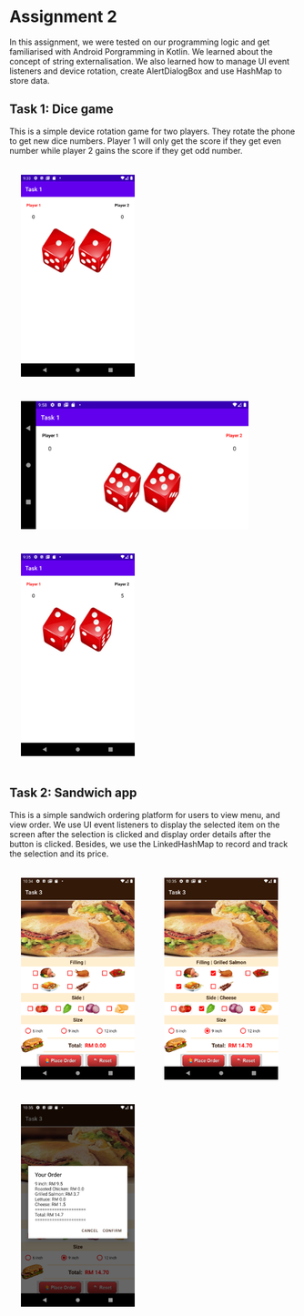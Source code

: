 # Assignment 2

In this assignment, we were tested on our programming logic and get familiarised with Android Porgramming in Kotlin. We learned about the concept of string externalisation. We also learned how to manage UI event listeners and device rotation, create AlertDialogBox and use HashMap to store data.

## Task 1: Dice game

This is a simple device rotation game for two players. They rotate the phone to get new dice numbers. Player 1 will only get the score if they get even number while player 2 gains the score if they get odd number. 

<div>
    <img src="images/image.png" width="200" height="auto" style="margin: 10px; padding: 10px;">
    &nbsp;
    <img src="images/image-1.png" width="400" height="auto" style="margin: 10px; padding: 10px;">
    &nbsp;
    <img src="images/image-2.png" width="200" height="auto" style="margin: 10px; padding: 10px;">
</div>

## Task 2: Sandwich app

This is a simple sandwich ordering platform for users to view menu, and view order. We use UI event listeners to display the selected item on the screen after the selection is clicked and display order details after the button is clicked. Besides, we use the LinkedHashMap to record and track the selection and its price. 

<div>
    <img src="images/image-3.png" width="200" height="auto" style="margin: 10px; padding: 10px;">
    &nbsp;
    <img src="images/image-4.png" width="200" height="auto" style="margin: 10px; padding: 10px;">
    &nbsp;
    <img src="images/image-5.png" width="200" height="auto" style="margin: 10px; padding: 10px;">
</div>
